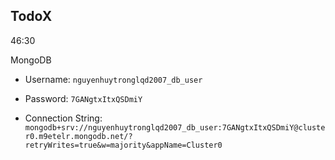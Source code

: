 ## TodoX
46:30

MongoDB

- Username: `nguyenhuytronglqd2007_db_user`

- Password: `7GANgtxItxQSDmiY`

- Connection String: `mongodb+srv://nguyenhuytronglqd2007_db_user:7GANgtxItxQSDmiY@cluster0.m9etelr.mongodb.net/?retryWrites=true&w=majority&appName=Cluster0`